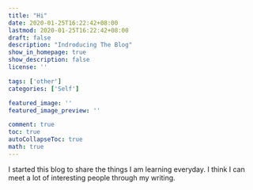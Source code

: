 ```yaml
---
title: "Hi"
date: 2020-01-25T16:22:42+08:00
lastmod: 2020-01-25T16:22:42+08:00
draft: false
description: "Indroducing The Blog"
show_in_homepage: true
show_description: false
license: ''

tags: ['other']
categories: ['Self']

featured_image: ''
featured_image_preview: ''

comment: true
toc: true
autoCollapseToc: true
math: true
---
```


I started this blog to share the things I am learning everyday. I think I can meet a lot of interesting people through my writing.

<!--more-->